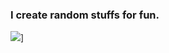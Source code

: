 ### I create random stuffs for fun.
![](https://github-readme-stats.vercel.app/api?username=sterryn261&show_icons=true&theme=tokyonight)]
